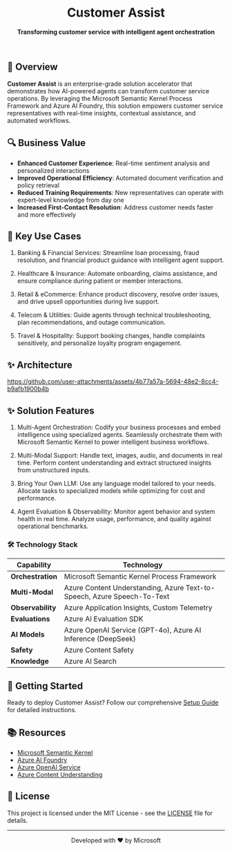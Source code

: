<div align="center">
  <h1>
    Customer Assist
  </h1>
  <p><strong>Transforming customer service with intelligent agent orchestration</strong></p>
  <br>
</div>

## 🚀 Overview

**Customer Assist** is an enterprise-grade solution accelerator that demonstrates how AI-powered agents can transform customer service operations. By leveraging the Microsoft Semantic Kernel Process Framework and Azure AI Foundry, this solution empowers customer service representatives with real-time insights, contextual assistance, and automated workflows.

## 🔍 Business Value

- **Enhanced Customer Experience**: Real-time sentiment analysis and personalized interactions
- **Improved Operational Efficiency**: Automated document verification and policy retrieval
- **Reduced Training Requirements**: New representatives can operate with expert-level knowledge from day one
- **Increased First-Contact Resolution**: Address customer needs faster and more effectively

## 💼 Key Use Cases

1. Banking & Financial Services: 
Streamline loan processing, fraud resolution, and financial product guidance with intelligent agent support.

2. Healthcare & Insurance:
Automate onboarding, claims assistance, and ensure compliance during patient or member interactions.

3. Retail & eCommerce: 
Enhance product discovery, resolve order issues, and drive upsell opportunities during live support.

4. Telecom & Utilities:
Guide agents through technical troubleshooting, plan recommendations, and outage communication.

5. Travel & Hospitality:
Support booking changes, handle complaints sensitively, and personalize loyalty program engagement.

## ✨ Architecture

https://github.com/user-attachments/assets/4b77a57a-5694-48e2-8cc4-b9afb1900b4b

## ✨ Solution Features


1. Multi-Agent Orchestration:
Codify your business processes and embed intelligence using specialized agents. Seamlessly orchestrate them with Microsoft Semantic Kernel to power intelligent business workflows.

2. Multi-Modal Support:
Handle text, images, audio, and documents in real time. Perform content understanding and extract structured insights from unstructured inputs.

3. Bring Your Own LLM:
Use any language model tailored to your needs. Allocate tasks to specialized models while optimizing for cost and performance.

4. Agent Evaluation & Observability:
Monitor agent behavior and system health in real time. Analyze usage, performance, and quality against operational benchmarks.


### 🛠️ Technology Stack

| Capability | Technology |
|------------|------------|
| **Orchestration** | Microsoft Semantic Kernel Process Framework |
| **Multi-Modal** | Azure Content Understanding, Azure Text-to-Speech, Azure Speech-To-Text |
| **Observability** | Azure Application Insights, Custom Telemetry |
| **Evaluations** | Azure AI Evaluation SDK |
| **AI Models** | Azure OpenAI Service (GPT-4o), Azure AI Inference (DeepSeek) |
| **Safety** | Azure Content Safety |
| **Knowledge** | Azure AI Search |



## 🔧 Getting Started

Ready to deploy Customer Assist? Follow our comprehensive [Setup Guide](src/solution_accelerators/customer_assist/SETUP.md) for detailed instructions.


## 📚 Resources

- [Microsoft Semantic Kernel](https://github.com/microsoft/semantic-kernel)
- [Azure AI Foundry](https://ai.azure.com/)
- [Azure OpenAI Service](https://learn.microsoft.com/en-us/azure/ai-services/openai/)
- [Azure Content Understanding](https://learn.microsoft.com/en-us/azure/ai-services/content-understanding/)

## 📄 License

This project is licensed under the MIT License - see the [LICENSE](LICENSE) file for details.

---

<div align="center">
  <p>Developed with ❤️ by Microsoft</p>
</div>
